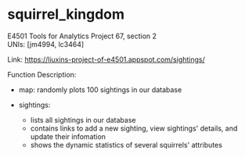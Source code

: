 # squirrel_kingdom
E4501 Tools for Analytics 
Project 67, section 2  
UNIs: [jm4994, lc3464]  

Link: https://liuxins-project-of-e4501.appspot.com/sightings/

Function Description:
- map: randomly plots 100 sightings in our database

- sightings:   
  - lists all sightings in our database  
  - contains links to add a new sighting, view sightings' details, and update their infomation   
  - shows the dynamic statistics of several squirrels' attributes
  
  
  
